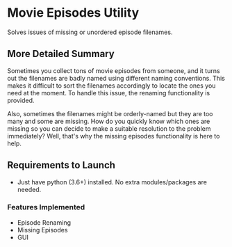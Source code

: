 # Movie Episodes Utility
Solves issues of missing or unordered episode filenames.

## More Detailed Summary
Sometimes you collect tons of movie episodes from someone, and it turns out 
the filenames are badly named using different naming conventions. This makes 
it difficult to sort the filenames accordingly to locate the ones you need at 
the moment. To handle this issue, the renaming functionality is provided.

Also, sometimes the filenames might be orderly-named but they are too many and
some are missing. How do you quickly know which ones are missing so you can 
decide to make a suitable resolution to the problem immediately? Well, that's 
why the missing episodes functionality is here to help.

## Requirements to Launch
- Just have python (3.6+) installed. No extra modules/packages are needed.


### Features Implemented
- Episode Renaming
- Missing Episodes
- GUI
